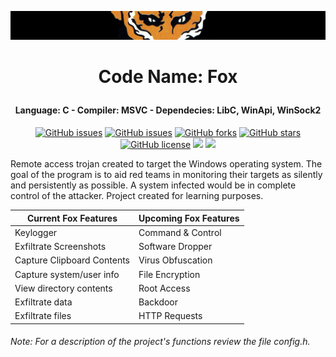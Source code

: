 ![alt text](https://github.com/francobel/RAT/blob/main/images/xof.png)

# <p align="center"> Code Name: Fox </p>

#### <p align="center"> Language: C - Compiler: MSVC - Dependecies: LibC, WinApi, WinSock2 <p>
    
<div align="center">
  
[![GitHub issues](https://img.shields.io/github/contributors/francobel/RAT)](https://github.com/francobel/RAT/contributors)
[![GitHub issues](https://img.shields.io/github/issues/francobel/RAT)](https://github.com/francobel/RAT/issues)
[![GitHub forks](https://img.shields.io/github/forks/francobel/RAT)](https://github.com/francobel/RAT/network)
[![GitHub stars](https://img.shields.io/github/stars/francobel/RAT)](https://github.com/francobel/RAT/stargazers)
[![GitHub license](https://img.shields.io/github/license/francobel/RAT)](https://github.com/francobel/RAT/blob/master/LICENSE)
<img src="https://img.shields.io/github/watchers/francobel/RAT" />
<img src="https://img.shields.io/github/languages/top/francobel/RAT">
  
</div>
    
Remote access trojan created to target the Windows operating system. The goal of the program is to aid red teams in monitoring their targets as silently and persistently as possible. A system infected would be in complete control of the attacker. Project created for learning purposes.
  
Current Fox Features       | Upcoming  Fox Features |
-------------------------  | -------------------- |
Keylogger                  | Command & Control
Exfiltrate Screenshots     | Software Dropper
Capture Clipboard Contents | Virus Obfuscation
Capture system/user info   | File Encryption
View directory contents    | Root Access
Exfiltrate data            | Backdoor
Exfiltrate files           | HTTP Requests

###### Note: For a description of the project's functions review the file config.h.
